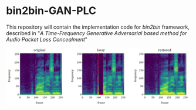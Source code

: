 # bin2bin-GAN-PLC
This repository will contain the implementation code for _bin2bin_ framework, described in "_A Time-Frequency Generative Adversarial based method for Audio Packet Loss Concealment_"

![](/img/specs_h3.png)
